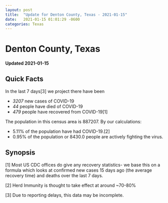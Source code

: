 ```yaml
---
layout: post
title:  "Update for Denton County, Texas - 2021-01-15"
date:   2021-01-15 01:01:29 -0600
categories: Texas
---
```


# Denton County, Texas
#### Updated 2021-01-15

## Quick Facts

In the last 7 days[3] we project there have been
- *3207* new cases of COVID-19
- *44* people have died of COVID-19
- *479* people have recovered from COVID-19[1]

The population in this census area is 887207. By our calculations:
- 5.11% of the population have had COVID-19.[2]
- 0.95% of the population or 8430.0 people are actively fighting the virus.

## Synopsis




[1] Most US CDC offices do give any recovery statistics- we base this on a formula which looks at confirmed new cases
15 days ago (the average recovery time) and deaths over the last 7 days.

[2] Herd Immunity is thought to take effect at around ~70-80%

[3] Due to reporting delays, this data may be incomplete.
 
    